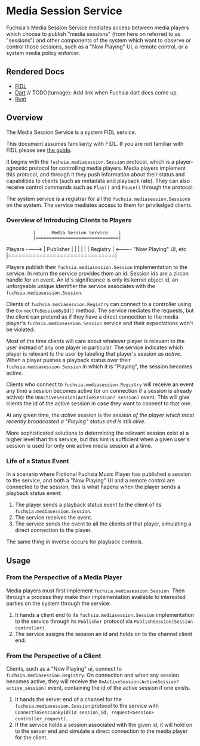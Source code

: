 # Media Session Service

Fuchsia's Media Session Service mediates access between media players which
choose to publish "media sessions" (from here on referred to as "sessions") and
other components of the system which want to observe or control those sessions,
such as a "Now Playing" UI, a remote control, or a system media policy enforcer.

## Rendered Docs

* [FIDL](./service.fidl)
* [Dart]() // TODO(turnage): Add link when Fuchsia dart docs come up.
* [Rust](https://fuchsia-docs.firebaseapp.com/rust/fidl_fuchsia_mediasession/index.html)

## Overview

The Media Session Service is a system FIDL service.

This document assumes familiarity with FIDL. If you are not familiar with FIDL
please see [the guide](docs/development/languages/fidl/README.md).

It begins with the `fuchsia.mediasession.Session` protocol, which is a
player-agnostic protocol for controlling media players. Media players implement
this protocol, and through it they push information about their status and
capabilities to clients (such as metadata and playback rate). They can also
receive control commands such as `Play()` and `Pause()` through the protocol.

The system service is a registrar for all the `fuchsia.mediasession.Session`s on
the system. The service mediates access to them for priviledged clients.

### Overview of Introducing Clients to Players

              |      Media Session Service    |
              |===============================|
Players ----> | Publisher                     |
              |                               |
              |                               |
              |                      Registry | <---- "Now Playing" UI, etc
              |===============================|

Players publish their `fuchsia.mediasession.Session` implementation to the
service. In return the service provides them an id. Session ids are a zircon
handle for an event. An id's significance is only its kernel object id, an
unforgeable unique identifier the service associates with the
`fuchsia.mediasession.Session`.

Clients of `fuchsia.mediasession.Registry` can connect to a controller using the
`ConnectToSessionById()` method. The service mediates the requests, but the
client can pretend as if they have a direct connection to the media player's
`fuchsia.mediasession.Session` service and their expectations won't be violated.

Most of the time clients will care about whatever player is relevant to the
user instead of any one player in particular. The service indicates which player
is relevant to the user by labeling that player's session as *active*. When a
player pushes a playback status over their `fuchsia.mediasession.Session` in
which it is "Playing", the session becomes *active*.

Clients who connect to `fuchsia.mediasession.Registry` will receive an event any
time a session becomes active (or on connection if a session is already active):
the `OnActiveSession(ActiveSession? session)` event. This will give clients the
id of the active session in case they want to connect to that one.

At any given time, the *active* session is the _session of the player which most
recently broadcasted a "Playing" status and is still alive_.

More sophisticated solutions to determining the relevant session exist at a
higher level than this service, but this hint is sufficient when a given user's
session is used for only one active media session at a time.

###  Life of a Status Event

In a scenario where Fictional Fuchsia Music Player has published a session to the
service, and both a "Now Playing" UI and a remote control are connected to the
session, this is what hapens when the player sends a playback status event:

1. The player sends a playback status event to the client of its
   `fuchsia.mediasession.Session`.
2. The service receives the event.
3. The service sends the event to all the clients of that player, simulating a
   direct connection to the player.

The same thing in inverse occurs for playback controls.

## Usage

### From the Perspective of a Media Player

Media players must first implement `fuchsia.mediasession.Session`. Then through a
process they make their implementation available to interested parties on the
system through the service:

1. It hands a client end to its `fuchsia.mediasession.Session` implementation to
   the service through its `Publisher` protocol via
   `PublishSession(Session controller)`.
2. The service assigns the session an id and holds on to the channel client end.

### From the Perspective of a Client

Clients, such as a "Now Playing" ui, connect to `fuchsia.mediasession.Registry`.
On connection and when any session becomes active, they will receive the
`OnActiveSession(ActiveSession? active_session)` event, containing the id of the
active session if one exists.

1. It hands the server end of a channel for the `fuchsia.mediasession.Session`
   protocol to the service with
   `ConnectToSessionById(id session_id, request<Session> controller_request)`.
2. If the service holds a session associated with the given id, it will hold on
   to the server end and simulate a direct connection to the media player for
   the client.

